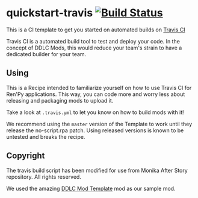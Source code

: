 # quickstart-travis [![Build Status](https://travis-ci.org/Sayo-nika/quickstart-travis.svg?branch=master)](https://travis-ci.org/Sayo-nika/quickstart-travis)

This is a CI template to get you started on automated builds on [Travis CI](https://travis-ci.org)

Travis CI is a automated build tool to test and deploy your code. In the concept of DDLC Mods, this would
reduce your team's strain to have a dedicated builder for your team.

## Using

This is a Recipe intended to familiarize yourself on how to use Travis CI for Ren'Py applications. This way, you can code more
and worry less about releasing and packaging mods to upload it.

Take a look at `.travis.yml` to let you know on how to build mods with it!

We recommend using the `master` version of the Template to work until they release the no-script.rpa patch. Using released versions is known 
to be untested and breaks the recipe.

## Copyright

The travis build script has been modified for use from Monika After Story repository. All rights reserved.

We used the amazing [DDLC Mod Template](https://github.com/Monika-After-Story/DDLCModTemplate) mod as our sample mod. 
